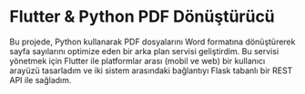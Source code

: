 # Flutter & Python PDF Dönüştürücü

Bu projede, Python kullanarak PDF dosyalarını Word formatına dönüştürerek sayfa sayılarını optimize eden bir arka plan servisi geliştirdim. Bu servisi yönetmek için Flutter ile platformlar arası (mobil ve web) bir kullanıcı arayüzü tasarladım ve iki sistem arasındaki bağlantıyı Flask tabanlı bir REST API ile sağladım.